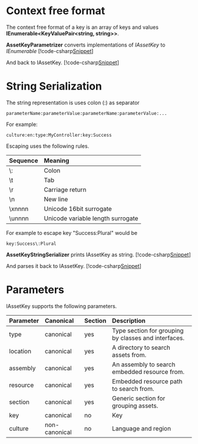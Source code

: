 ﻿# Context free format
The context free format of a key is an array of keys and values **IEnumerable&lt;KeyValuePair&lt;string, string&gt;&gt;**.

**AssetKeyParametrizer** converts implementations of *IAssetKey* to *IEnumerable*
[!code-csharp[Snippet](Examples.cs#Snippet_1)]

And back to IAssetKey.
[!code-csharp[Snippet](Examples.cs#Snippet_2)]

# String Serialization
The string representation is uses colon (:) as separator
```none
parameterName:parameterValue:parameterName:parameterValue:...
```

For example:
```none
culture:en:type:MyController:key:Success
```

Escaping uses the following rules.

| Sequence | Meaning |
|:---------|:--------|
| \\: | Colon |
| \\t | Tab |
| \\r | Carriage return |
| \\n | New line |
| \\xnnnn | Unicode 16bit surrogate |
| \\unnnn | Unicode variable length surrogate |

For example to escape key "Success:Plural" would be
```none
key:Success\:Plural
```

**AssetKeyStringSerializer** prints IAssetKey as string.
[!code-csharp[Snippet](Examples.cs#Snippet_5)]

And parses it back to IAssetKey.
[!code-csharp[Snippet](Examples.cs#Snippet_6)]

# Parameters
IAssetKey supports the following parameters.

| Parameter | Canonical | Section | Description |
|:---------|:-------|:--------|:---------|
| type | canonical | yes | Type section for grouping by classes and interfaces. |
| location | canonical | yes | A directory to search assets from. |
| assembly | canonical | yes | An assembly to search embedded resource from. |
| resource | canonical | yes | Embedded resource path to search from. |
| section | canonical | yes | Generic section for grouping assets. |
| key | canonical | no | Key |
| culture | non-canonical | no | Language and region |
